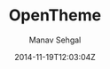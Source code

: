 ---
title: "OpenTheme"
github: https://github.com/open-start/opentheme
demo: http://opentheme.co/
author: Manav Sehgal

ssg:
  - Jekyll
cms:
  - No Cms
date: 2014-11-19T12:03:04Z
github_branch: master
---